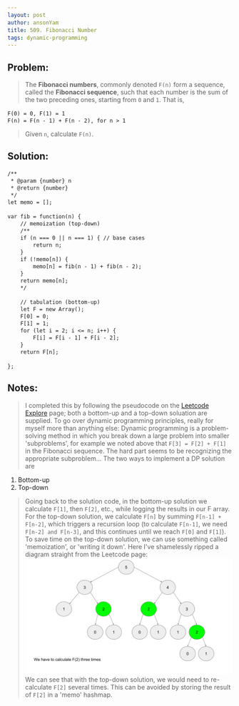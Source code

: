 ```yaml
---
layout: post
author: ansonYam
title: 509. Fibonacci Number
tags: dynamic-programming
---
```


## Problem:
> The **Fibonacci numbers**, commonly denoted `F(n)` form a sequence, called the **Fibonacci sequence**, such that each number is the sum of the two preceding ones, starting from `0` and `1`. That is,
```
F(0) = 0, F(1) = 1
F(n) = F(n - 1) + F(n - 2), for n > 1
```
> Given `n`, calculate `F(n)`.

## Solution:
```
/**
 * @param {number} n
 * @return {number}
 */
let memo = [];

var fib = function(n) {
    // memoization (top-down)
    /**
    if (n === 0 || n === 1) { // base cases
        return n;
    }
    if (!memo[n]) {
        memo[n] = fib(n - 1) + fib(n - 2);
    }
    return memo[n];
    */
    
    // tabulation (bottom-up)
    let F = new Array();
    F[0] = 0;
    F[1] = 1;
    for (let i = 2; i <= n; i++) {
        F[i] = F[i - 1] + F[i - 2];
    }
    return F[n];  
    
};
```

## Notes:
> I completed this by following the pseudocode on the [Leetcode Explore](https://leetcode.com/explore/featured/card/dynamic-programming/630/an-introduction-to-dynamic-programming/4035/) page; both a bottom-up and a top-down soluation are supplied.
> To go over dynamic programming principles, really for myself more than anything else: 
> Dynamic programming is a problem-solving method in which you break down a large problem into smaller 'subproblems', for example we noted above that `F[3] = F[2] + F[1]` in the Fibonacci sequence. The hard part seems to be recognizing the appropriate subproblem...
> The two ways to implement a DP solution are 
1. Bottom-up
2. Top-down
>
> Going back to the solution code, in the bottom-up solution we calculate `F[1]`, then `F[2]`, etc., while logging the results in our F array. 
> For the top-down solution, we calculate `F[n]` by summing `F[n-1] + F[n-2]`, which triggers a recursion loop (to calculate `F[n-1]`, we need `F[n-2] and F[n-3]`, and this continues until we reach `F[0]` and `F[1]`).
> To save time on the top-down solution, we can use something called 'memoization', or 'writing it down'. 
> Here I've shamelessly ripped a diagram straight from the Leetcode page: 
![Fibonacci tree](/assets/img/fib_tree.png)
> We can see that with the top-down solution, we would need to re-calculate `F[2]` several times. This can be avoided by storing the result of `F[2]` in a 'memo' hashmap. 